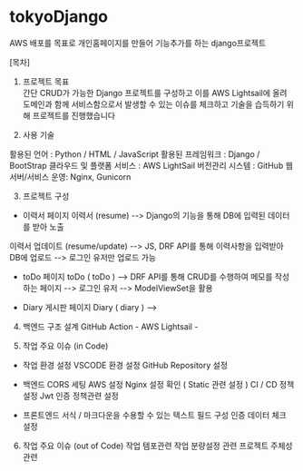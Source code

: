 # tokyoDjango
AWS 배포를 목표로 개인홈페이지를 만들어 기능추가를 하는 django프로젝트 

[목차]

1. 프로젝트 목표  
간단 CRUD가 가능한 Django 프로젝트를 구성하고 
이를 AWS Lightsail에 올려 도메인과 함께 서비스함으로서 
발생할 수 있는 이슈를 체크하고 기술을 습득하기 위해 프로젝트를 진행했습니다

2. 사용 기술

활용된 언어 : Python / HTML / JavaScript
활용된 프레임워크 : Django / BootStrap
클라우드 및 플랫폼 서비스 : AWS LightSail
버전관리 시스템 : GitHub
웹 서버/서비스 운영: Nginx, Gunicorn


3. 프로젝트 구성
- 이력서 페이지 
이력서 (resume)
--> Django의 기능을 통해 DB에 입력된 데이터를 받아 노출 

이력서 업데이트 (resume/update)
--> JS, DRF API를 통해 이력사항을 입력받아 DB에 업로드
--> 로그인 유저만 업로드 가능 


- toDo 페이지
toDo ( toDo )
--> DRF API를 통해 CRUD를 수행하여 메모를 작성하는 페이지 
--> 로그인 유저
--> ModelViewSet을 활용 

- Diary 게시판 페이지 
Diary ( diary ) 
--> 

4. 백엔드 구조 설계 
GitHub Action - AWS Lightsail - 

5. 작업 주요 이슈 (in Code) 
- 작업 환경 설정
VSCODE 환경 설정
GitHub Repository 설정 

- 백엔드
CORS 세팅
AWS 설정
Nginx 설정 확인 ( Static 관련 설정 )
CI / CD 정책 설정
Jwt 인증 정책관련 설정 


- 프론트엔드
서식 / 마크다운을 수용할 수 있는 텍스트 필드 구성
인증 데이터 체크 설정

6. 작업 주요 이슈 (out of Code)
작업 템포관련 
작업 분량설정 관련 
프로젝트 주체성 관련